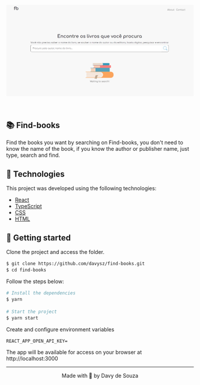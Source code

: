 <p align="center">
  <img alt="find-books" src=".github/home.png">
</p>

<br>

## 📚 Find-books

Find the books you want by searching on Find-books, you don't need to know the name of the book, if you know the author or publisher name, just type, search and find.

## 🧪 Technologies

This project was developed using the following technologies:

- [React](https://reactjs.org)
- [TypeScript](https://www.typescriptlang.org/)
- [CSS](https://developer.mozilla.org/pt-BR/docs/Web/CSS)
- [HTML](https://developer.mozilla.org/pt-BR/docs/Web/HTML)

## 🚀 Getting started

Clone the project and access the folder.

```bash
$ git clone https://github.com/davysz/find-books.git
$ cd find-books
```

Follow the steps below:

```bash
# Install the dependencies
$ yarn

# Start the project
$ yarn start
```

Create and configure environment variables
```
REACT_APP_OPEN_API_KEY=
```

The app will be available for access on your browser at http://localhost:3000

---

<p align="center">Made with 💜 by Davy de Souza</p>
